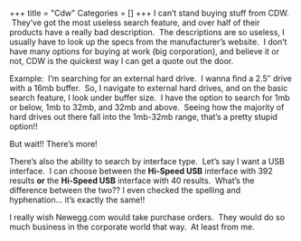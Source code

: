+++
title = "Cdw"
Categories = []
+++
I can&#8217;t stand buying stuff from CDW.  They&#8217;ve got the most useless search feature, and over half of their products have a really bad description.  The descriptions are so useless, I usually have to look up the specs from the manufacturer&#8217;s website.  I don&#8217;t have many options for buying at work (big corporation), and believe it or not, CDW is the quickest way I can get a quote out the door.

Example:  I&#8217;m searching for an external hard drive.  I wanna find a 2.5&#8243; drive with a 16mb buffer.  So, I navigate to external hard drives, and on the basic search feature, I look under buffer size.  I have the option to search for 1mb or below, 1mb to 32mb, and 32mb and above.  Seeing how the majority of hard drives out there fall into the 1mb-32mb range, that&#8217;s a pretty stupid option!!

But wait!! There&#8217;s more!

There&#8217;s also the ability to search by interface type.  Let&#8217;s say I want a USB interface.  I can choose between the **Hi-Speed USB** interface with 392 results **or** the **Hi-Speed USB** interface with 40 results.  What&#8217;s the difference between the two?? I even checked the spelling and hyphenation&#8230; it&#8217;s exactly the same!!

I really wish Newegg.com would take purchase orders.  They would do so much business in the corporate world that way.  At least from me.
